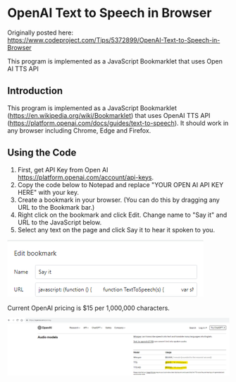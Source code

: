# OpenAI Text to Speech in Browser

Originally posted here:
https://www.codeproject.com/Tips/5372899/OpenAI-Text-to-Speech-in-Browser

This program is implemented as a JavaScript Bookmarklet that uses Open AI TTS API

## Introduction

This program is implemented as a JavaScript Bookmarklet (https://en.wikipedia.org/wiki/Bookmarklet) that uses OpenAI TTS API (https://platform.openai.com/docs/guides/text-to-speech). It should work in any browser including Chrome, Edge and Firefox.

## Using the Code

1. First, get API Key from Open AI https://platform.openai.com/account/api-keys.
2. Copy the code below to Notepad and replace "YOUR OPEN AI API KEY HERE" with your key.
3. Create a bookmark in your browser. (You can do this by dragging any URL to the Bookmark bar.)
4. Right click on the bookmark and click Edit. Change name to "Say it" and URL to the JavaScript below.
5. Select any text on the page and click Say it to hear it spoken to you.

![](img/screenshot_2023-11-20_010917.png)

Current OpenAI pricing is $15 per 1,000,000 characters.

![](img/screenshot_2023-11-20_011450.png)

